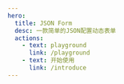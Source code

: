 ```yaml
---
hero:
  title: JSON Form
  desc: 一款简单的JSON配置动态表单
  actions:
    - text: playground
      link: /playground
    - text: 开始使用
      link: /introduce
---
```

